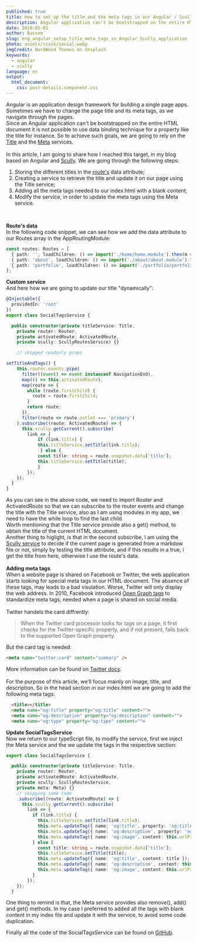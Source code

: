 ```yaml
---
published: true
title: How to set up the title and the meta tags in our Angular / Scully application
description: Angular application can't be bootstrapped on the entire HTML document,it is not possible to use data binding technique for a property like the title for instance.
date: 2020-05-01
author: Bassem
slug: eng_angular_setup_title_meta_tags_in_Angular_Scully_application
photo: assets/stock/social.webp
imgCredit: NordWood Themes on Unsplash
keywords:
  - angular
  - scully
language: en
output:
  html_document:
    css: post-details.component.css
---
```


Angular is an application design framework for building a single page apps. Sometimes we have to change the page title and its meta tags, as we navigate through the pages.  
Since an Angular application can't be bootstrapped on the entire HTML document it is not possible to use data binding technique for a property like the title for instance. So to achieve such goals, we are going to rely on the [Title](https://angular.io/api/platform-browser/Title) and the [Meta](https://angular.io/api/platform-browser/Meta) services.  
<br>
In this article, I am going to share how I reached this target, in my blog based on Angular and [Scully](scully.io). We are going through the following steps:
 1. Storing the different titles in the [route's](https://angular.io/api/router/Route) data attribute;
 2. Creating a service to retrieve the title and update it on our page using the Title service;
 3.  Adding all the meta tags needed to our index.html with a blank content;
 4.  Modify the service, in order to update the meta tags using the Meta service.
<br>

**Route's data**
<br>
In the following code snippet, we can see how we add the data attribute to our Routes array in the AppRoutingModule:
```TypeScript
const routes: Routes = [
  { path: '', loadChildren: () => import('./home/home.module').then(m => m.HomeModule), data:{'title': "soloCoding"} },
  { path: 'about', loadChildren: () => import('./about/about.module').then(m => m.AboutModule), data:{'title': "About me"} },
  { path: 'portfolio', loadChildren: () => import('./portfolio/portfolio.module').then(m => m.PortfolioModule), data:{'title': "Portfolio"} },
];
```
**Custom service**
<br>
And here how we are going to update our title "dynamically": 
```TypeScript
@Injectable({
  providedIn: 'root'
})
export class SocialTagsService {

  public constructor(private titleService: Title,
    private router: Router,
    private activatedRoute: ActivatedRoute,
    private scully: ScullyRoutesService) {}

    // skipped readonly props

setTitleAndTags() {
    this.router.events.pipe(
      filter((event) => event instanceof NavigationEnd),
      map(() => this.activatedRoute),
      map(route => {
        while (route.firstChild) {
          route = route.firstChild;
        }
        return route;
      }),
      filter(route => route.outlet === 'primary')
    ).subscribe((route: ActivatedRoute) => {
      this.scully.getCurrent().subscribe(
        link => {
            if (link.title) {
            this.titleService.setTitle(link.title);
             } else {
            const title: string = route.snapshot.data['title'];
            this.titleService.setTitle(title);
            }
        });
    });
  }
}
```
As you can see in the above code, we need to import Router and ActivatedRoute so that we can subscribe to the router events and change the title with the Title service, also as I am using modules in my app, we need to have the while loop to find the last child.
<br>
Worth mentioning that the Title service provide also a get() method, to obtain the title of the current HTML document.
<br>
Another thing to higlight, is that in the second subscribe, I am using the [Scully service](https://scully.io/docs/scully-lib-core) to decide if the current page is generated from a markdow file or not, simply by testing the title attribute, and if this results in a true, i get the title from here, otherwise I use the route's data.  
<br>
**Adding meta tags**  
When a website page is shared on Facebook or Twitter, the web application starts looking for special meta tags in our HTML document. The absence of these tags, may leads to a bad visulation. Worse, Twitter will only display the web address. In 2010, Facebook introduced [Open Graph tags](https://ogp.me/) to standardize meta tags, needed when a page is shared on social media.  
<br>
Twitter handels the card diffrently:
> When the Twitter card processor looks for tags on a page, it first
> checks for the Twitter-specific property, and if not present, falls
> back to the supported Open Graph property.  

But the card tag is needed: 
```Html
<meta name="twitter:card" content="summary" />
```
More information can be found on [Twitter docs](https://developer.twitter.com/en/docs/tweets/optimize-with-cards/guides/getting-started).  
<br>
For the purpose of this article, we’ll focus mainly on image, title, and description. So in the head section in our index.html we are going to add the following meta tags:
```Html
  <title></title>
  <meta name="og:title" property="og:title" content="">
  <meta name="og:description" property="og:description" content="">
  <meta name="og:type" property="og:type" content="">
```
**Update SocialTagsService**  
Now we return to our typeScript file, to modify the service, first we inject the Meta service and the we update the tags in the respective section:
```TypeScript
export class SocialTagsService {

  public constructor(private titleService: Title,
    private router: Router,
    private activatedRoute: ActivatedRoute,
    private scully: ScullyRoutesService,
    private meta: Meta) {}
    // skipping some code
    .subscribe((route: ActivatedRoute) => {
      this.scully.getCurrent().subscribe(
        link => {
          if (link.title) {
            this.titleService.setTitle(link.title);
            this.meta.updateTag({ name: 'og:title', property: 'og:title', content: link.title });
            this.meta.updateTag({ name: 'og:description', property: 'og:description', content: link.description});
            this.meta.updateTag({ name: 'og:image', content: this.urlPrefix+'/'+link.photo });
          } else {
            const title: string = route.snapshot.data['title'];
            this.titleService.setTitle(title);
            this.meta.updateTag({ name: 'og:title', content: title });
            this.meta.updateTag({ name: 'og:description', content: this.tagDescription });
            this.meta.updateTag({ name: 'og:image', content: this.urlPrefix+'/'+this.tagImage });
          }
        });
    });
  }
```
One thing to remind is that, the Meta service provides also remove(), add() and get() methods. In my case I preferred to added all the tags with blank content in my index file and update it with the service, to avoid some code duplication. 
<br>

Finally all the code of the SocialTagsService can be found on [GitHub](https://github.com/s0l0c0ding/solocoding/tree/master/src/app/services).
